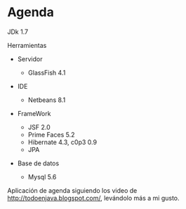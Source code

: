 # Agenda 
JDk 1.7

Herramientas
  * Servidor
    * GlassFish 4.1

  * IDE
    * Netbeans 8.1

  * FrameWork
    * JSF 2.0
    * Prime Faces 5.2
    * Hibernate 4.3, c0p3 0.9
    * JPA

  * Base de datos
    * Mysql 5.6


Aplicación de agenda siguiendo los video de http://todoenjava.blogspot.com/, levándolo más a mi gusto.

